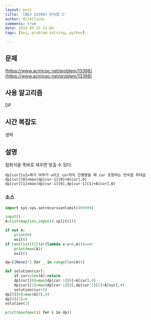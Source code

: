 ```yaml
---
layout: post
title: '[BOJ 13398] 연속합 2'
author: MilkClouds
comments: true
date: 2019-05-25 21:04
tags: [boj, problem-solving, python]

---
```


## 문제
[https://www.acmicpc.net/problem/13398](https://www.acmicpc.net/problem/13398)  


## 사용 알고리즘  
DP   


## 시간 복잡도  
생략 


## 설명  
점화식을 똑바로 세우면 맞출 수 있다.  
```
dp[cur][u]=제거 여부가 u이고 cur까지 진행했을 때 cur 포함하는 연속합 최대값
dp[cur][0]=max(dp[cur-1][0]+A[cur],0)
dp[cur][1]=max(dp[cur-1][0],dp[cur-1][1]+A[cur],0)
```


### 소스  

```python
import sys;sys.setrecursionlimit(999999)

input()
A=list(map(int,input().split()))

if not A:
    print(0)
    exit()
if len(list(filter(lambda x:x>0,A)))==0:
    print(max(A))
    exit()

dp=[[None]*2 for _ in range(len(A))]

def solution(cur):
    if cur==len(A):return
    dp[cur][0]=max(dp[cur-1][0]+A[cur],0)
    dp[cur][1]=max(dp[cur-1][0],dp[cur-1][1]+A[cur],0)
    solution(cur+1)
dp[0][0]=max(A[0],0)
dp[0][1]=0
solution(1)

print(max(max(i) for i in dp))
```
